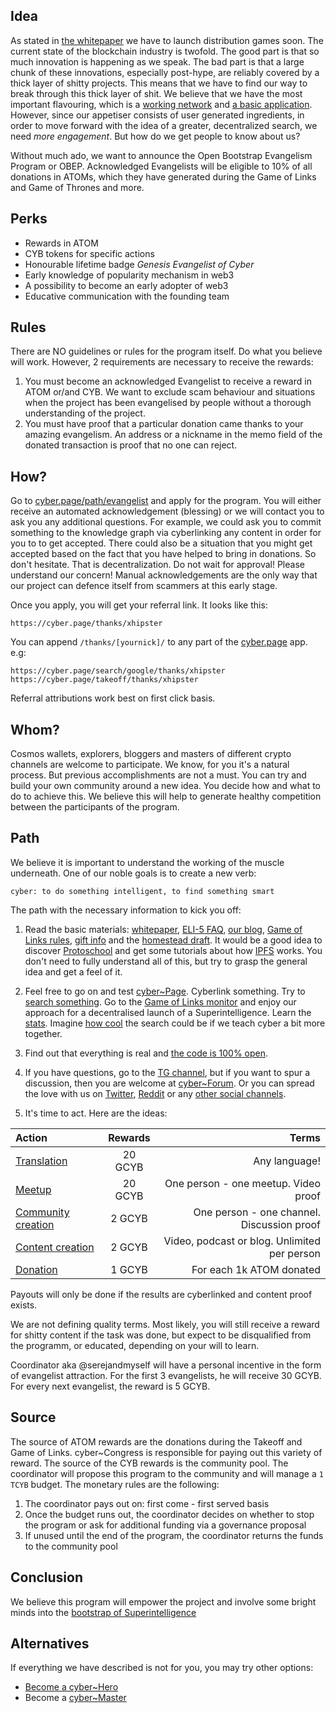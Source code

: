 ## Idea
As stated in [the whitepaper](https://ipfs.io/ipfs/QmceNpj6HfS81PcCaQXrFMQf7LR5FTLkdG9sbSRNy3UXoZ) we have to launch distribution games soon. The current state of the blockchain industry is twofold. The good part is that so much innovation is happening as we speak. The bad part is that a large chunk of these innovations, especially post-hype, are reliably covered by a thick layer of shitty projects. This means that we have to find our way to break through this thick layer of shit. We believe that we have the most important flavouring, which is a [working network](https://cyber.page/brain) and [a basic application](https://cyber.page). However, since our appetiser consists of user generated ingredients, in order to move forward with the idea of a greater, decentralized search, we need *more engagement*. But how do we get people to know about us?

Without much ado, we want to announce the Open Bootstrap Evangelism Program or OBEP. Acknowledged Evangelists will be eligible to 10% of all donations in ATOMs, which they have generated during the Game of Links and Game of Thrones and more.

## Perks
- Rewards in ATOM
- CYB tokens for specific actions
- Honourable lifetime badge *Genesis Evangelist of Cyber*
- Early knowledge of popularity mechanism in web3
- A possibility to become an early adopter of web3
- Educative communication with the founding team

## Rules
There are NO guidelines or rules for the program itself. Do what you believe will work. However, 2 requirements are necessary to receive the rewards:
1. You must become an acknowledged Evangelist to receive a reward in ATOM or/and CYB. We want to exclude scam behaviour and situations when the project has been evangelised by people without a thorough understanding of the project.
2. You must have proof that a particular donation came thanks to your amazing evangelism. An address or a nickname in the memo field of the donated transaction is proof that no one can reject.

## How?
Go to [cyber.page/path/evangelist](https://cyber.page/path/evangelist) and apply for the program. You will either receive an automated acknowledgement (blessing) or we will contact you to ask you any additional questions. For example, we could ask you to commit something to the knowledge graph via cyberlinking any content in order for you to to get accepted. There could also be a situation that you might get accepted based on the fact that you have helped to bring in donations. So don't hesitate. That is decentralization. Do not wait for approval! Please understand our concern! Manual acknowledgements are the only way that our project can defence itself from scammers at this early stage.

Once you apply, you will get your referral link. It looks like this:
```
https://cyber.page/thanks/xhipster
```
You can append `/thanks/[yournick]/` to any part of the [cyber.page](https://cyber.page/) app. e.g:
```
https://cyber.page/search/google/thanks/xhipster
https://cyber.page/takeoff/thanks/xhipster
```

Referral attributions work best on first click basis.

## Whom?
Cosmos wallets, explorers, bloggers and masters of different crypto channels are welcome to participate. We know, for you it's a natural process. But previous accomplishments are not a must. You can try and build your own community around a new idea. You decide how and what to do to achieve this. We believe this will help to generate healthy competition between the participants of the program.

## Path
We believe it is important to understand the working of the muscle underneath. One of our noble goals is to create a new verb:

```
cyber: to do something intelligent, to find something smart
```

The path with the necessary information to kick you off:

1. Read the basic materials: [whitepaper](https://ipfs.io/ipfs/QmceNpj6HfS81PcCaQXrFMQf7LR5FTLkdG9sbSRNy3UXoZ), [ELI-5 FAQ](https://github.com/cybercongress/congress/blob/master/ecosystem/ELI-5%20FAQ.md), [our blog](https://cybercongress.ai/post/), [Game of Links rules](https://cybercongress.ai/game-of-links/), [gift info](https://github.com/cybercongress/congress/blob/master/ecosystem/Gift%20FAQ%20and%20general%20gift%20information.md) and the [homestead draft](https://github.com/cybercongress/congress/blob/master/ecosystem/Cyber%20Homestead%20doc.md). It would be a good idea to discover [Protoschool](https://proto.school/) and get some tutorials about how [IPFS](https://ipfs.io/) works. You don't need to fully understand all of this, but try to grasp the general idea and get a feel of it.

2. Feel free to go on and test [cyber~Page](https://cyber.page/). Cyberlink something. Try to [search something](https://cyber.page/search/google). Go to the [Game of Links monitor](https://cyber.page/gol) and enjoy our approach for a decentralised launch of a Superintelligence. Learn the [stats](https://cyber.page/brain). Imagine [how cool](https://github.com/cybercongress/congress/blob/master/ecosystem/usecases.md) the search could be if we teach cyber a bit more together.

3. Find out that everything is real and [the code is 100% open](https://github.com/cybercongress).

4. If you have questions, go to the [TG channel](https://t.me/fuckgoogle), but if you want to spur a discussion, then you are welcome at [cyber~Forum](https://ai.cybercongress.ai/). Or you can spread the love with us on [Twitter](https://twitter.com/cyber_devs), [Reddit](https://www.reddit.com/r/cybercongress/) or any [other social channels](https://github.com/cybercongress/congress/blob/master/ecosystem/Cyber%20Homestead%20doc.md#partnering-communities).

5. It's time to act. Here are the ideas:

|Action  | Rewards | Terms |
|:----------|:-------------:|------:|
| [Translation](https://github.com/cybercongress/cyber/issues/32) | 20 GCYB | Any language! |
| [Meetup](https://www.youtube.com/watch?v=RS6w6wiAag4&list=PLOcP3DXQoNUXmh7ob0Fm6p12L20zn0zbT&index=6) | 20 GCYB | One person - one meetup. Video proof |
| [Community creation](https://t.me/fuckgoogle) | 2 GCYB | One person - one channel. Discussion proof |
| [Content creation](https://ai.cybercongress.ai/t/mentions-of-the-beast-in-the-wild/40/55) |  2 GCYB |  Video, podcast or blog. Unlimited per person
| [Donation](https://cyber.page/takeoff)  | 1 GCYB  | For each 1k ATOM donated |

Payouts will only be done if the results are cyberlinked and content proof exists.

We are not defining quality terms. Most likely, you will still receive a reward for shitty content if the task was done, but expect to be disqualified from the programm, or educated, depending on your will to learn. 

Coordinator aka @serejandmyself will have a personal incentive in the form of evangelist attraction. For the first 3 evangelists, he will receive 30 GCYB. For every next evangelist, the reward is 5 GCYB.

## Source
The source of ATOM rewards are the donations during the Takeoff and Game of Links. cyber~Congress is responsible for paying out this variety of reward. The source of the CYB rewards is the community pool. The coordinator will propose this program to the community and will manage a `1 TCYB` budget. The monetary rules are the following:

1. The coordinator pays out on: first come - first served basis
2. Once the budget runs out, the coordinator decides on whether to stop the program or ask for additional funding via a governance proposal
3. If unused until the end of the program, the coordinator returns the funds to the community pool

## Conclusion
We believe this program will empower the project and involve some bright minds into the [bootstrap of Superintelligence](https://cyber.page/episode-1)

## Alternatives
If everything we have described is not for you, you may try other options:

- [Become a cyber~Hero](https://github.com/cybercongress/congress/blob/master/ecosystem/validators/onboarding.md)
- Become a [cyber~Master]()
